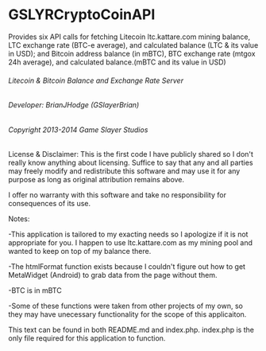 GSLYRCryptoCoinAPI
==================

Provides six API calls for fetching Litecoin ltc.kattare.com mining balance, LTC exchange rate (BTC-e average), and calculated balance (LTC &amp; its value in USD); and Bitcoin address balance (in mBTC), BTC exchange rate (mtgox 24h average), and calculated balance.(mBTC and its value in USD)

######    Litecoin & Bitcoin Balance and Exchange Rate Server    ######
######          Developer: BrianJHodge (GSlayerBrian)            ######
######         Copyright 2013-2014 Game Slayer Studios           ######


License & Disclaimer:
This is the first code I have publicly shared so I don't really know anything about licensing.
Suffice to say that any and all parties may freely modify and redistribute this software and  may use it for any purpose as long as original attribution remains above.

I offer no warranty with this software and take no responsibility for consequences of its use.

Notes:

-This application is tailored to my exacting needs so I apologize if it is not appropriate for you. I happen to use ltc.kattare.com as my mining pool and wanted to keep on top of my balance there.

-The htmlFormat function exists because I couldn't figure out how to get MetaWidget (Android) to grab data from the page without them.

-BTC is in mBTC

-Some of these functions were taken from other projects of my own, so they may have unecessary functionality for the scope of this applicaiton.

This text can be found in both README.md and index.php. index.php is the only file required for this application to function.
